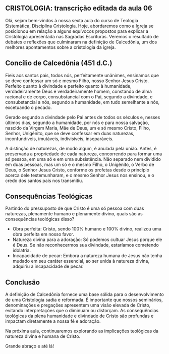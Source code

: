 ## CRISTOLOGIA: transcrição editada da aula 06

Olá, sejam bem-vindos à nossa sexta aula do curso de Teologia Sistemática, Disciplina Cristologia. Hoje, abordaremos como a Igreja se posicionou em relação a alguns equívocos propostos para explicar a Cristologia apresentada nas Sagradas Escrituras. Veremos o resultado de debates e reflexões que culminaram na definição de Calcedônia, um dos melhores apontamentos sobre a cristologia da igreja.

## Concílio de Calcedônia (451 d.C.)

Fieis aos santos pais, todos nós, perfeitamente unânimes, ensinamos que se deve confessar um só e mesmo Filho, nosso Senhor Jesus Cristo. Perfeito quanto à divindade e perfeito quanto à humanidade, verdadeiramente Deus e verdadeiramente homem, constando de alma racional e de corpo, consubstancial com o Pai, segundo a divindade, e consubstancial a nós, segundo a humanidade, em tudo semelhante a nós, excetuando o pecado.

Gerado segundo a divindade pelo Pai antes de todos os séculos e, nesses últimos dias, segundo a humanidade, por nós e para nossa salvação, nascido da Virgem Maria, Mãe de Deus, um e só mesmo Cristo, Filho, Senhor, Unigênito, que se deve confessar em duas naturezas, inconfundíveis, imutáveis, indivisíveis, inseparáveis.

A distinção de naturezas, de modo algum, é anulada pela união. Antes, é preservada a propriedade de cada natureza, concorrendo para formar uma só pessoa, em uma só e em uma subsistência. Não separado nem dividido em duas pessoas, mas um só e o mesmo Filho, o Unigênito, o Verbo de Deus, o Senhor Jesus Cristo, conforme os profetas desde o princípio acerca dele testemunharam, e o mesmo Senhor Jesus nos ensinou, e o credo dos santos pais nos transmitiu.

## Consequências Teológicas

Partindo do pressuposto de que Cristo é uma só pessoa com duas naturezas, plenamente humano e plenamente divino, quais são as consequências teológicas disso?

- Obra perfeita: Cristo, sendo 100% humano e 100% divino, realizou uma obra perfeita em nosso favor.
- Natureza divina para a adoração: Só podemos cultuar Jesus porque ele é Deus. Se não reconhecermos sua divindade, estaríamos cometendo idolatria.
- Incapacidade de pecar: Embora a natureza humana de Jesus não tenha mudado em seu caráter essencial, ao ser unida à natureza divina, adquiriu a incapacidade de pecar.

## Conclusão

A definição de Calcedônia fornece uma base sólida para o desenvolvimento de uma Cristologia sadia e reformada. É importante que nossos seminários, denominações e pregações apresentem uma visão elevada de Cristo, evitando interpretações que o diminuam ou distorçam. As consequências teológicas da plena humanidade e divindade de Cristo são profundas e impactam diretamente a nossa fé e adoração.

Na próxima aula, continuaremos explorando as implicações teológicas da natureza divina e humana de Cristo.

Grande abraço e até lá!
